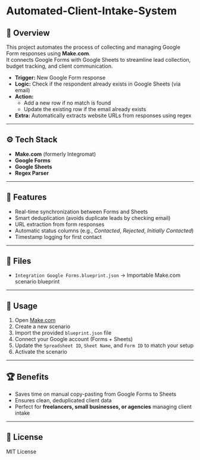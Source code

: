 # Automated-Client-Intake-System

## 📌 Overview
This project automates the process of collecting and managing Google Form responses using **Make.com**.  
It connects Google Forms with Google Sheets to streamline lead collection, budget tracking, and client communication.

- **Trigger:** New Google Form response  
- **Logic:** Check if the respondent already exists in Google Sheets (via email)  
- **Action:**  
  - Add a new row if no match is found  
  - Update the existing row if the email already exists  
- **Extra:** Automatically extracts website URLs from responses using regex

---

## ⚙️ Tech Stack
- **Make.com** (formerly Integromat)  
- **Google Forms**  
- **Google Sheets**  
- **Regex Parser**

---

## 🚀 Features
- Real-time synchronization between Forms and Sheets  
- Smart deduplication (avoids duplicate leads by checking email)  
- URL extraction from form responses  
- Automatic status columns (e.g., *Contacted*, *Rejected*, *Initially Contacted*)  
- Timestamp logging for first contact  

---

## 📂 Files
- `Integration Google Forms.blueprint.json` → Importable Make.com scenario blueprint

---

## 🔧 Usage
1. Open [Make.com](https://www.make.com/)  
2. Create a new scenario  
3. Import the provided `blueprint.json` file  
4. Connect your Google account (Forms + Sheets)  
5. Update the `Spreadsheet ID`, `Sheet Name`, and `Form ID` to match your setup  
6. Activate the scenario  

---

## 🏆 Benefits
- Saves time on manual copy-pasting from Google Forms to Sheets  
- Ensures clean, deduplicated client data  
- Perfect for **freelancers, small businesses, or agencies** managing client intake  

---

## 📜 License
MIT License
